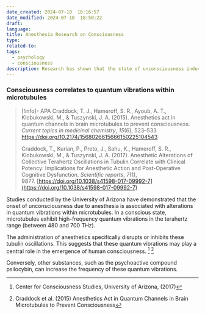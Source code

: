 ```yaml
---
date_created: 2024-07-18  18:16:57
date_modified: 2024-07-18  18:50:22
draft: 
language: 
title: Anesthesia Research on Consciousness
type: 
related-to: 
tags:
  - psychology
  - consciousness
description: Research has shown that the state of unconsciousness induced by controlled intoxication with anesthetics is triggered by a reduction in the vibration frequency of microtubules, which normally occurs in the terahertz range. These findings imply that quantum vibrations within microtubules may play a crucial role in the development of human consciousness.
---
```

### Consciousness correlates to quantum vibrations within microtubules

> [!info]- APA
> Craddock, T. J., Hameroff, S. R., Ayoub, A. T., Klobukowski, M., & Tuszynski, J. A. (2015). Anesthetics act in quantum channels in brain microtubules to prevent consciousness. _Current topics in medicinal chemistry_, _15_(6), 523–533. https://doi.org/10.2174/1568026615666150225104543
> 
>
> 
> 
> Craddock, T., Kurian, P., Preto, J., Sahu, K., Hameroff, S. R., Klobukowski, M., & Tuszynski, J. A. (2017). Anesthetic Alterations of Collective Terahertz Oscillations in Tubulin Correlate with Clinical Potency: Implications for Anesthetic Action and Post-Operative Cognitive Dysfunction. _Scientific reports_, _7_(1), 9877. [https://doi.org/10.1038/s41598-017-09992-7](https://doi.org/10.1038/s41598-017-09992-7)



Studies conducted by the University of Arizona have demonstrated that the onset of unconsciousness due to anesthesia is associated with alterations in quantum vibrations within microtubules. In a conscious state, microtubules exhibit high-frequency quantum vibrations in the terahertz range (between 480 and 700 THz). 

The administration of anesthetics specifically disrupts or inhibits these tubulin oscillations. This suggests that these quantum vibrations may play a central role in the emergence of human consciousness. [^1] [^2]

Conversely, other substances, such as the psychoactive compound psilocybin, can increase the frequency of these quantum vibrations.



[^1]: Center for Consciousness Studies, University of Arizona, (2017)
[^2]: Craddock et al. (2015) Anesthetics Act in Quantum Channels in Brain Microtubules to Prevent Consciousness